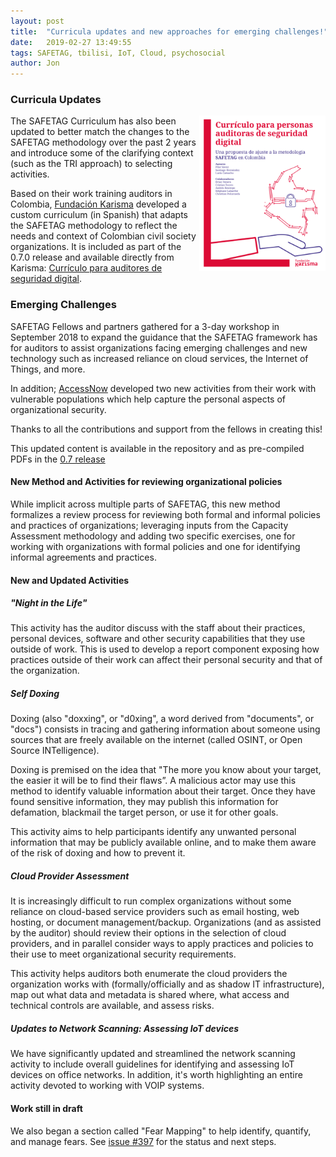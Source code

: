 ```yaml
---
layout: post
title:  "Curricula updates and new approaches for emerging challenges!"
date:   2019-02-27 13:49:55
tags: SAFETAG, tbilisi, IoT, Cloud, psychosocial
author: Jon
---
```


### Curricula Updates
<a href="https://karisma.org.co/nueva-guia-para-auditorias-en-seguridad-digital"><img src="/images/blog/karisma-curriculo.png" alt="Karisma's  SAFETAG Curriculum" align="right" style="float: right; width: 40%;"/></a>

The SAFETAG Curriculum has also been updated to better match the changes to the SAFETAG methodology over the past 2 years and introduce some of the clarifying context (such as the TRI approach) to selecting activities.

Based on their work training auditors in Colombia, [Fundación Karisma](https://karisma.org.co) developed a custom curriculum (in Spanish) that adapts the SAFETAG methodology to reflect the needs and context of Colombian civil society organizations. It is included as part of the 0.7.0 release and available directly from Karisma: [Currículo para auditores de seguridad digital](https://karisma.org.co/nueva-guia-para-auditorias-en-seguridad-digital).

### Emerging Challenges

SAFETAG Fellows and partners gathered for a 3-day workshop in September 2018 to expand the guidance that the SAFETAG framework has for auditors to assist organizations facing emerging challenges and new technology such as increased reliance on cloud services, the Internet of Things, and more.

In addition; [AccessNow](https://accessnow.org) developed two new activities from their work with vulnerable populations which help capture the personal aspects of organizational security.

Thanks to all the contributions and support from the fellows in creating this!

This updated content is available in the repository and as pre-compiled PDFs in the [0.7 release](https://github.com/SAFETAG/SAFETAG/releases/tag/0.7.0)

#### New Method and Activities for reviewing organizational policies

While implicit across multiple parts of SAFETAG, this new method formalizes a review process for reviewing both formal and informal policies and practices of organizations; leveraging inputs from the Capacity Assessment methodology and adding two specific exercises, one for working with organizations with formal policies and one for identifying informal agreements and practices.

#### New and Updated Activities

##### "Night in the Life"

This activity has the auditor discuss with the staff about their practices, personal devices, software and other security capabilities that they use outside of work. This is used to develop a report component exposing how practices outside of their work can affect their personal security and that of the organization.

##### Self Doxing

Doxing (also "doxxing", or "d0xing", a word derived from "documents", or "docs") consists in tracing and gathering information about someone using sources that are freely available on the internet (called OSINT, or Open Source INTelligence).

Doxing is premised on the idea that "The more you know about your target, the easier it will be to find their flaws”. A malicious actor may use this method to identify valuable information about their target. Once they have found sensitive information, they may publish this information for defamation, blackmail the target person, or use it for other goals.

This activity aims to help participants identify any unwanted personal information that may be publicly available online, and to make them aware of the risk of doxing and how to prevent it.

##### Cloud Provider Assessment

It is increasingly difficult to run complex organizations without some reliance on cloud-based service providers such as email hosting, web hosting, or document management/backup. Organizations (and as assisted by the auditor) should review their options in the selection of cloud providers, and in parallel consider ways to apply practices and policies to their use to meet organizational security requirements.

This activity helps auditors both enumerate the cloud providers the organization works with (formally/officially and as shadow IT infrastructure), map out what data and metadata is shared where, what access and technical controls are available, and assess risks.

##### Updates to Network Scanning: Assessing IoT devices

We have significantly updated and streamlined the network scanning activity to include overall guidelines for identifying and assessing IoT devices on office networks. In addition, it's worth highlighting an entire activity devoted to working with VOIP systems.

#### Work still in draft

We also began a section called "Fear Mapping" to help identify, quantify, and manage fears. See [issue #397](https://github.com/SAFETAG/SAFETAG/issues/397) for the status and next steps.
